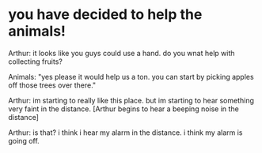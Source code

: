 # you have decided to help the animals!

Arthur: it looks like you guys could use a hand. do you wnat help with collecting fruits?

Animals: "yes please it would help us a ton. you can start by picking apples off those trees over there."

Arthur: im starting to really like this place. but im starting to hear something very faint in the distance. [Arthur begins to hear a beeping noise in the distance]

Arthur: is that? i think i hear my alarm in the distance. i think my alarm is going off.




